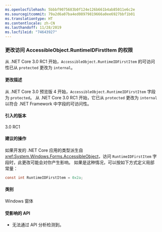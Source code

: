 ```yaml
---
ms.openlocfilehash: 5bbbf9075683b0f124e126b661b4ab85011e6c2e
ms.sourcegitcommit: 79a2d6a07ba4ed08979819666a0ee6927bbf1b01
ms.translationtype: HT
ms.contentlocale: zh-CN
ms.lasthandoff: 11/28/2019
ms.locfileid: "74643927"
---
```

### <a name="change-of-access-for-accessibleobjectruntimeidfirstitem"></a>更改访问 AccessibleObject.RuntimeIDFirstItem 的权限

从 .NET Core 3.0 RC1 开始，`AccessibleObject.RuntimeIDFirstItem` 的可访问性已从 `protected` 更改为 `internal`。

#### <a name="change-description"></a>更改描述

从 .NET Core 3.0 预览版 4 开始，`AccessibleObject.RuntimeIDFirstItem` 字段为 `protected`。 从 .NET Core 3.0 RC1 开始，它已从 `protected` 更改为 `internal` 以符合 .NET Framework 中字段的可访问性。

#### <a name="version-introduced"></a>引入的版本

3.0 RC1

#### <a name="recommended-action"></a>建议的操作

如果开发的 .NET Core 应用的类型派生自 <xref:System.Windows.Forms.AccessibleObject>，访问 `RuntimeIDFirstItem` 字段时，此更改可能会对你产生影响。 如果是这种情况，可以按如下方式定义局部常量：

```csharp
const int RuntimeIDFirstItem = 0x2a;
```

#### <a name="category"></a>类别

Windows 窗体

#### <a name="affected-apis"></a>受影响的 API

- 无法通过 API 分析检测到。

<!-- 

### Affected APIs

- Not detectable via API analysis.

-->
